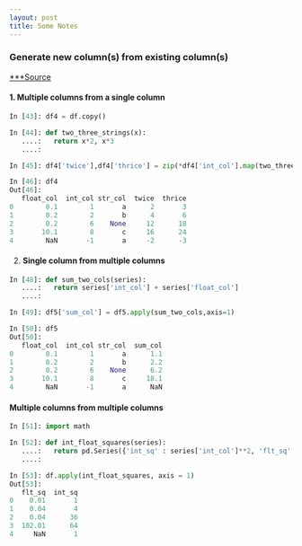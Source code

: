 ```yaml
---
layout: post
title: Some Notes
---
```

### Generate new column(s) from existing column(s)
[***Source](http://manishamde.github.io/blog/2013/03/07/pandas-and-python-top-10/)

#### 1. Multiple columns from a single column
```python
In [43]: df4 = df.copy()

In [44]: def two_three_strings(x):
   ....:   return x*2, x*3
   ....:

In [45]: df4['twice'],df4['thrice'] = zip(*df4['int_col'].map(two_three_strings))

In [46]: df4
Out[46]:
   float_col  int_col str_col  twice  thrice
0        0.1        1       a      2       3
1        0.2        2       b      4       6
2        0.2        6    None     12      18
3       10.1        8       c     16      24
4        NaN       -1       a     -2      -3
```

2. #### Single column from multiple columns
```python
In [48]: def sum_two_cols(series):
   ....:   return series['int_col'] + series['float_col']
   ....:

In [49]: df5['sum_col'] = df5.apply(sum_two_cols,axis=1)

In [50]: df5
Out[50]:
   float_col  int_col str_col  sum_col
0        0.1        1       a      1.1
1        0.2        2       b      2.2
2        0.2        6    None      6.2
3       10.1        8       c     18.1
4        NaN       -1       a      NaN
```

#### Multiple columns from multiple columns
```python
In [51]: import math

In [52]: def int_float_squares(series):
   ....:   return pd.Series({'int_sq' : series['int_col']**2, 'flt_sq' : series['float_col']**2})
   ....:

In [53]: df.apply(int_float_squares, axis = 1)
Out[53]:
   flt_sq  int_sq
0    0.01       1
1    0.04       4
2    0.04      36
3  102.01      64
4     NaN       1
```
